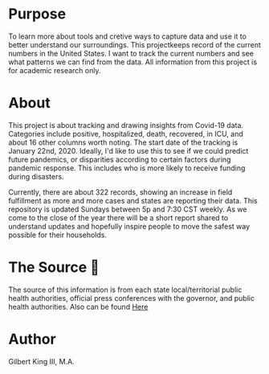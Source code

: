 # Purpose
To learn more about tools and cretive ways to capture data and use it to better understand our surroundings. This projectkeeps record of the current numbers in the United States. I want to track the current numbers and see what patterns we can find from the data. All information from this project is for academic research only. 

# About
This project is about tracking and drawing insights from Covid-19 data. Categories include positive, hospitalized, death, recovered, in ICU, and about 16 other columns worth noting. The start date of the tracking is January 22nd, 2020. Ideally, I'd like to use this to see if we could predict future pandemics, or disparities according to certain factors during pandemic response. This includes who is more likely to receive funding during disasters. 

Currently, there are about 322 records, showing an increase in field fulfillment as more and more cases and states are reporting their data. This repository is updated Sundays between 5p and 7:30 CST weekly. As we come to the close of the year there will be a short report shared to understand updates and hopefully inspire people to move the safest way possible for their households. 


# The Source 🔌
The source of this information is from each state local/territorial public health authorities, official press conferences with the governor, and public health authorities. Also can be found <a href="https://covidtracking.com/about-data/sources">Here</a>

# Author 
Gilbert King III,  M.A.
